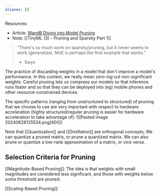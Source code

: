 ```yaml
---
aliases: []
---
```



Resources:
- Article: [WandB Diving into Model Pruning](https://wandb.ai/authors/pruning/reports/Diving-Into-Model-Pruning-in-Deep-Learning--VmlldzoxMzcyMDg)
- Note: [[TinyML (3) - Pruning and Sparsity Part 1]]

> "There's so much work on sparsity/pruning, but it never seems to work (generalize). MoE is perhaps the first example that works."
> - Swyx


The practice of discarding weights in a model that don't improve a model's performance. In this context, we really mean *zero-ing* out non-significant weights.
Careful pruning lets us compress our models so that inference runs faster and so that they can be deployed into (eg) mobile phones and other resource-constrained devices.

The specific patterns (ranging from unstructured to structured) of pruning that we choose to use are very important with respect to hardware acceleration (highly structured/regular pruning is easier for hardware acceleration to take advantage of):
![[Pasted image 20240628125524.png|400]]

Note that [[Quantization]] and [[Distillation]] are orthogonal concepts; We can quantize a pruned matrix, or prune a quantized matrix. We can also prune or quantize a low-rank approximation of a matrix, or vice versa.

## Selection Criteria for Pruning
[[Magnitude-Based Pruning]]: The idea is that weights with small magnitudes are considered less significant, and those with weights below some threshold are pruned. 

[[Scaling-Based Pruning]]: 